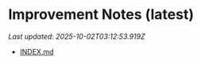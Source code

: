 # Improvement Notes (latest)

_Last updated: 2025-10-02T03:12:53.919Z_

- [INDEX.md](DECISIONS/INDEX.md)
